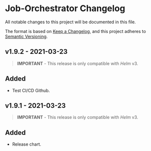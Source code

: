 # Job-Orchestrator Changelog

All notable changes to this project will be documented in this file.

The format is based on [Keep a Changelog](https://keepachangelog.com/en/1.0.0/),
and this project adheres to [Semantic Versioning](https://semver.org/spec/v2.0.0.html).

<!-- ## [UNRELEASED]
### Added
### Changed
### Deprecated
### Removed -->

## v1.9.2 - 2021-03-23

> **IMPORTANT** - This release is only compatible with _Helm_ v3.

## Added

- Test CI/CD Github.


## v1.9.1 - 2021-03-23

> **IMPORTANT** - This release is only compatible with _Helm_ v3.

## Added

- Release chart.